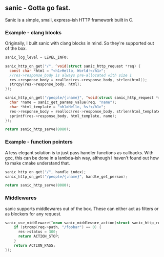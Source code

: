 ## sanic - Gotta go fast.

Sanic is a simple, small, express-ish HTTP framework built in C.

### Example - clang blocks

Originally, I built sanic with clang blocks in mind. So they're supported out of the box.

```c
sanic_log_level = LEVEL_INFO;

sanic_http_on_get("/", ^void(struct sanic_http_request *req) {
  const char *html = "<h1>Hello, World!</h1>";
  //res->response_body is always pre-allocated with size 1
  res->response_body = realloc(res->response_body, strlen(html));
  strcpy(res->response_body, html);
});

sanic_http_on_get("/people/{:name}", ^void(struct sanic_http_request *req) {
  char *name = sanic_get_params_value(req, "name");
  char *html_template = "<h1>Hello, %s!</h1>";
  res->response_body = realloc(res->response_body, strlen(html_template) + strlen(name) - 2);
  sprintf(res->response_body, html_template, name);
});

return sanic_http_serve(8080);
```

### Example - function pointers

A less elegant solution is to just pass handler functions as callbacks. With gcc, this can be done in a lambda-ish way,
although I haven't found out how to make cmake understand that.

```c
sanic_http_on_get("/", handle_index);
sanic_http_on_get("/people/{:name}", handle_get_person);

return sanic_http_serve(8080);
```

### Middlewares

sanic supports middlewares out of the box. These can either act as filters or as blockers for any request.

```c
sanic_use_middleware(^enum sanic_middleware_action(struct sanic_http_request *req, struct sanic_http_response *res) {
    if (strcmp(req->path, "/foobar") == 0) {
      res->status = 300;
      return ACTION_STOP;
    }
    return ACTION_PASS;
});
```